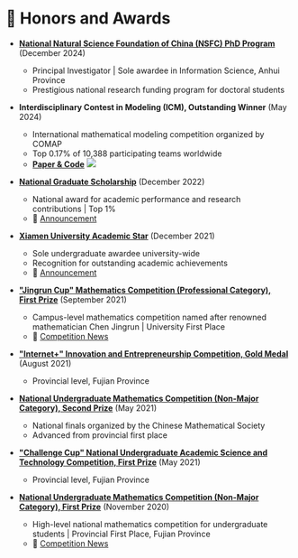 # 🥇 Honors and Awards

- **[National Natural Science Foundation of China (NSFC) PhD Program](/docs/国自然.png)** (December 2024)
  - Principal Investigator | Sole awardee in Information Science, Anhui Province
  - Prestigious national research funding program for doctoral students

- **Interdisciplinary Contest in Modeling (ICM), Outstanding Winner** (May 2024)
  - International mathematical modeling competition organized by COMAP
  - Top 0.17% of 10,388 participating teams worldwide
  - [**Paper & Code**](https://github.com/ydchen0806/24ICM_E_O_Award_Paper_code) [![](https://img.shields.io/github/stars/ydchen0806/24ICM_E_O_Award_Paper_code?style=social&label=Code+Stars)](https://github.com/ydchen0806/24ICM_E_O_Award_Paper_code)

- **[National Graduate Scholarship](/docs/国奖证书研究生.pdf)** (December 2022)
  - National award for academic performance and research contributions | Top 1%
  - 🔗 [Announcement](https://iat.ustc.edu.cn/iat/x198/20221017/5920.html)

- **[Xiamen University Academic Star](/docs/学术之星奖杯.jpg)** (December 2021)
  - Sole undergraduate awardee university-wide
  - Recognition for outstanding academic achievements
  - 🔗 [Announcement](https://cee.xmu.edu.cn/info/1045/7524.htm)

- **["Jingrun Cup" Mathematics Competition (Professional Category), First Prize](/docs/排名第一.pdf)** (September 2021)
  - Campus-level mathematics competition named after renowned mathematician Chen Jingrun | University First Place
  - 🔗 [Competition News](https://math.xmu.edu.cn/info/1024/11221.htm)

- **["Internet+" Innovation and Entrepreneurship Competition, Gold Medal](/docs/互联网+.png)** (August 2021)
  - Provincial level, Fujian Province

- **[National Undergraduate Mathematics Competition (Non-Major Category), Second Prize](/docs/数竞决赛.png)** (May 2021)
  - National finals organized by the Chinese Mathematical Society
  - Advanced from provincial first place

- **["Challenge Cup" National Undergraduate Academic Science and Technology Competition, First Prize](/docs/挑战杯.png)** (May 2021)
  - Provincial level, Fujian Province

- **[National Undergraduate Mathematics Competition (Non-Major Category), First Prize](/docs/数竞.png)** (November 2020)
  - High-level national mathematics competition for undergraduate students | Provincial First Place, Fujian Province
  - 🔗 [Competition News](https://math.xmu.edu.cn/info/1017/10611.htm)